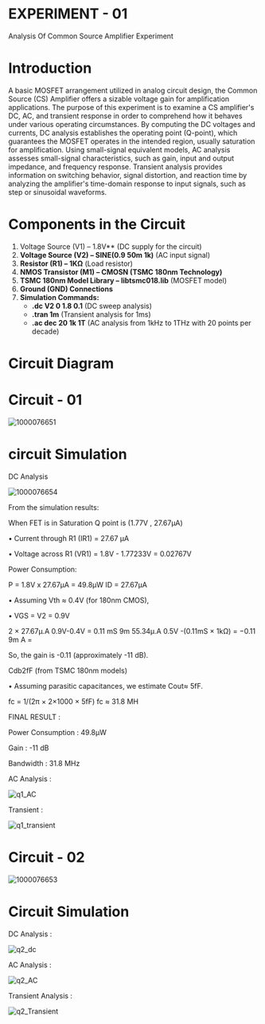 # EXPERIMENT - 01
Analysis Of Common Source Amplifier Experiment
# Introduction
A basic MOSFET arrangement utilized in analog circuit design, the Common Source (CS) Amplifier offers a sizable voltage gain for amplification applications. The purpose of this experiment is to examine a CS amplifier's DC, AC, and transient response in order to comprehend how it behaves under various operating circumstances. By computing the DC voltages and currents, DC analysis establishes the operating point (Q-point), which guarantees the MOSFET operates in the intended region, usually saturation for amplification. Using small-signal equivalent models, AC analysis assesses small-signal characteristics, such as gain, input and output impedance, and frequency response. Transient analysis provides information on switching behavior, signal distortion, and reaction time by analyzing the amplifier's time-domain response to input signals, such as step or sinusoidal waveforms.

# Components in the Circuit

1. Voltage Source (V1) – 1.8V** (DC supply for the circuit)  
2. **Voltage Source (V2) – SINE(0.9 50m 1k)** (AC input signal)  
3. **Resistor (R1) – 1KΩ** (Load resistor)  
4. **NMOS Transistor (M1) – CMOSN (TSMC 180nm Technology)**  
5. **TSMC 180nm Model Library – libtsmc018.lib** (MOSFET model)  
6. **Ground (GND) Connections**  
7. **Simulation Commands:**  
   - **.dc V2 0 1.8 0.1** (DC sweep analysis)  
   - **.tran 1m** (Transient analysis for 1ms)  
   - **.ac dec 20 1k 1T** (AC analysis from 1kHz to 1THz with 20 points per decade)
  
# Circuit Diagram 

# Circuit - 01
![1000076651](https://github.com/user-attachments/assets/d5218f21-53d4-4196-8c7d-71a11c4b7373) 

# circuit Simulation 

DC Analysis 

![1000076654](https://github.com/user-attachments/assets/ef63cc68-45a4-4e33-8139-1f30e3292cf2)

From the simulation results:

When FET is in Saturation 
Q point is (1.77V , 27.67μΑ)

• Current through R1 (IR1) = 27.67 μΑ

• Voltage across R1 (VR1) = 1.8V - 1.77233V = 0.02767V

Power Consumption:

P = 1.8V x 27.67μΑ = 49.8μW
ID = 27.67μΑ

• Assuming Vth ≈ 0.4V (for 180nm CMOS),

• VGS = V2 = 0.9V

2 × 27.67μ.Α 0.9V-0.4V = 0.11 mS 9m 55.34μ.Α 0.5V -(0.11mS × 1kΩ) = −0.11 9m A =

So, the gain is -0.11 (approximately -11 dB).

Cdb2fF (from TSMC 180nm models)

• Assuming parasitic capacitances, we estimate Cout≈ 5fF.

fc = 1/(2π × 2×1000 × 5fF) 
fc ≈ 31.8 MH 

FINAL RESULT :

Power Consumption : 49.8μW

Gain : -11 dB

Bandwidth : 31.8 MHz

AC Analysis :

![q1_AC](https://github.com/user-attachments/assets/759007ef-1d7b-48e6-8f14-0230fe83aaaa)

Transient : 

![q1_transient](https://github.com/user-attachments/assets/ccdbabff-8cd5-4841-bd17-120d5e2a1e28)

# Circuit - 02

![1000076653](https://github.com/user-attachments/assets/bae3be1a-2439-4e1a-90ec-f9384238f06c)

# Circuit Simulation 

DC Analysis : 

![q2_dc](https://github.com/user-attachments/assets/87f6dd2f-c73f-4562-864a-2f1e4d78eb16)

AC Analysis : 

![q2_AC](https://github.com/user-attachments/assets/040c0bae-0baf-44a5-a065-12dc004688b9)

Transient Analysis : 

![q2_Transient](https://github.com/user-attachments/assets/53a4977e-5fc8-4e73-aa2a-8a17f4a2ce76)
